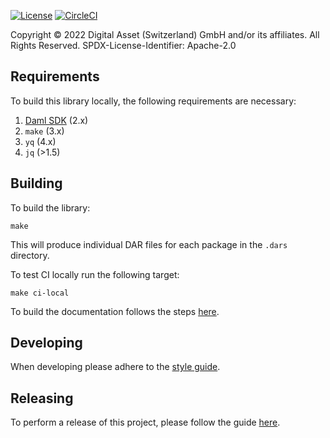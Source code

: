[![License](https://img.shields.io/badge/License-Apache%202.0-blue.svg)](https://github.com/digital-asset/daml/blob/main/LICENSE)
[![CircleCI](https://dl.circleci.com/status-badge/img/gh/digital-asset/daml-finance/tree/main.svg?style=svg)](https://dl.circleci.com/status-badge/redirect/gh/digital-asset/daml-finance/tree/main)

Copyright © 2022 Digital Asset (Switzerland) GmbH and/or its affiliates. All Rights Reserved. SPDX-License-Identifier: Apache-2.0

## Requirements

To build this library locally, the following requirements are necessary:

1. [Daml SDK](https://docs.daml.com/getting-started/installation.html) (2.x)
2. `make` (3.x)
3. `yq` (4.x)
4. `jq` (>1.5)

## Building

To build the library:

```script
make
```

This will produce individual DAR files for each package in the `.dars` directory.

To test CI locally run the following target:

```script
make ci-local
```

To build the documentation follows the steps [here](./docs/README.md).

## Developing

When developing please adhere to the [style guide](./STYLEGUIDE.md).

## Releasing

To perform a release of this project, please follow the guide [here](./RELEASE.MD).
